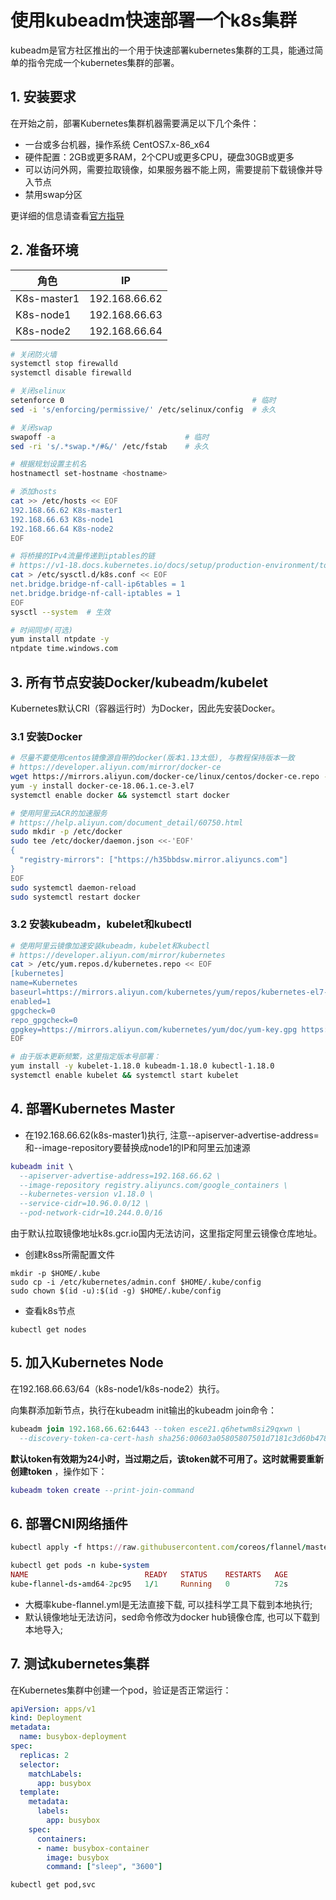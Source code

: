 # 使用kubeadm快速部署一个k8s集群

kubeadm是官方社区推出的一个用于快速部署kubernetes集群的工具，能通过简单的指令完成一个kubernetes集群的部署。

## 1. 安装要求

在开始之前，部署Kubernetes集群机器需要满足以下几个条件：

- 一台或多台机器，操作系统 CentOS7.x-86_x64
- 硬件配置：2GB或更多RAM，2个CPU或更多CPU，硬盘30GB或更多
- 可以访问外网，需要拉取镜像，如果服务器不能上网，需要提前下载镜像并导入节点
- 禁用swap分区

更详细的信息请查看[官方指导](https://v1-18.docs.kubernetes.io/docs/setup/production-environment/tools/kubeadm/install-kubeadm/#before-you-begin)

## 2. 准备环境

| 角色        | IP            |
| ----------- | ------------- |
| K8s-master1 | 192.168.66.62 |
| K8s-node1   | 192.168.66.63 |
| K8s-node2   | 192.168.66.64 |

```bash
# 关闭防火墙
systemctl stop firewalld
systemctl disable firewalld

# 关闭selinux
setenforce 0                                          # 临时
sed -i 's/enforcing/permissive/' /etc/selinux/config  # 永久

# 关闭swap
swapoff -a                             # 临时
sed -ri 's/.*swap.*/#&/' /etc/fstab    # 永久

# 根据规划设置主机名
hostnamectl set-hostname <hostname>

# 添加hosts
cat >> /etc/hosts << EOF
192.168.66.62 K8s-master1
192.168.66.63 K8s-node1
192.168.66.64 K8s-node2
EOF

# 将桥接的IPv4流量传递到iptables的链
# https://v1-18.docs.kubernetes.io/docs/setup/production-environment/tools/kubeadm/install-kubeadm/#letting-iptables-see-bridged-traffic
cat > /etc/sysctl.d/k8s.conf << EOF
net.bridge.bridge-nf-call-ip6tables = 1
net.bridge.bridge-nf-call-iptables = 1
EOF
sysctl --system  # 生效

# 时间同步(可选)
yum install ntpdate -y
ntpdate time.windows.com
```

## 3. 所有节点安装Docker/kubeadm/kubelet

Kubernetes默认CRI（容器运行时）为Docker，因此先安装Docker。

### 3.1 安装Docker

```bash
# 尽量不要使用centos镜像源自带的docker(版本1.13太低), 与教程保持版本一致
# https://developer.aliyun.com/mirror/docker-ce
wget https://mirrors.aliyun.com/docker-ce/linux/centos/docker-ce.repo -O /etc/yum.repos.d/docker-ce.repo
yum -y install docker-ce-18.06.1.ce-3.el7
systemctl enable docker && systemctl start docker

# 使用阿里云ACR的加速服务
# https://help.aliyun.com/document_detail/60750.html
sudo mkdir -p /etc/docker
sudo tee /etc/docker/daemon.json <<-'EOF'
{
  "registry-mirrors": ["https://h35bbdsw.mirror.aliyuncs.com"]
}
EOF
sudo systemctl daemon-reload
sudo systemctl restart docker
```

### 3.2 安装kubeadm，kubelet和kubectl

```bash
# 使用阿里云镜像加速安装kubeadm，kubelet和kubectl
# https://developer.aliyun.com/mirror/kubernetes
cat > /etc/yum.repos.d/kubernetes.repo << EOF
[kubernetes]
name=Kubernetes
baseurl=https://mirrors.aliyun.com/kubernetes/yum/repos/kubernetes-el7-x86_64
enabled=1
gpgcheck=0
repo_gpgcheck=0
gpgkey=https://mirrors.aliyun.com/kubernetes/yum/doc/yum-key.gpg https://mirrors.aliyun.com/kubernetes/yum/doc/rpm-package-key.gpg
EOF

# 由于版本更新频繁，这里指定版本号部署：
yum install -y kubelet-1.18.0 kubeadm-1.18.0 kubectl-1.18.0
systemctl enable kubelet && systemctl start kubelet
```

## 4. 部署Kubernetes Master

- 在192.168.66.62(k8s-master1)执行, 注意--apiserver-advertise-address=和--image-repository要替换成node1的IP和阿里云加速源

```lua
kubeadm init \
  --apiserver-advertise-address=192.168.66.62 \
  --image-repository registry.aliyuncs.com/google_containers \
  --kubernetes-version v1.18.0 \
  --service-cidr=10.96.0.0/12 \
  --pod-network-cidr=10.244.0.0/16
```

由于默认拉取镜像地址k8s.gcr.io国内无法访问，这里指定阿里云镜像仓库地址。

- 创建k8ss所需配置文件

```
mkdir -p $HOME/.kube
sudo cp -i /etc/kubernetes/admin.conf $HOME/.kube/config
sudo chown $(id -u):$(id -g) $HOME/.kube/config
```

- 查看k8s节点

```shell
kubectl get nodes 
```

## 5. 加入Kubernetes Node

在192.168.66.63/64（k8s-node1/k8s-node2）执行。

向集群添加新节点，执行在kubeadm init输出的kubeadm join命令：

```sql
kubeadm join 192.168.66.62:6443 --token esce21.q6hetwm8si29qxwn \
  --discovery-token-ca-cert-hash sha256:00603a05805807501d7181c3d60b478788408cfe6cedefedb1f97569708be9c5
```

**默认token有效期为24小时，当过期之后，该token就不可用了。这时就需要重新创建token** ，操作如下：

```lua
kubeadm token create --print-join-command
```

## 6. 部署CNI网络插件

```ruby
kubectl apply -f https://raw.githubusercontent.com/coreos/flannel/master/Documentation/kube-flannel.yml

kubectl get pods -n kube-system
NAME                          READY   STATUS    RESTARTS   AGE
kube-flannel-ds-amd64-2pc95   1/1     Running   0          72s
```

- 大概率kube-flannel.yml是无法直接下载, 可以挂科学工具下载到本地执行;
- 默认镜像地址无法访问，sed命令修改为docker hub镜像仓库, 也可以下载到本地导入;

## 7. 测试kubernetes集群

在Kubernetes集群中创建一个pod，验证是否正常运行：

```yaml
apiVersion: apps/v1
kind: Deployment
metadata:
  name: busybox-deployment
spec:
  replicas: 2
  selector:
    matchLabels:
      app: busybox
  template:
    metadata:
      labels:
        app: busybox
    spec:
      containers:
      - name: busybox-container
        image: busybox
        command: ["sleep", "3600"]
```

```shell
kubectl get pod,svc
```

